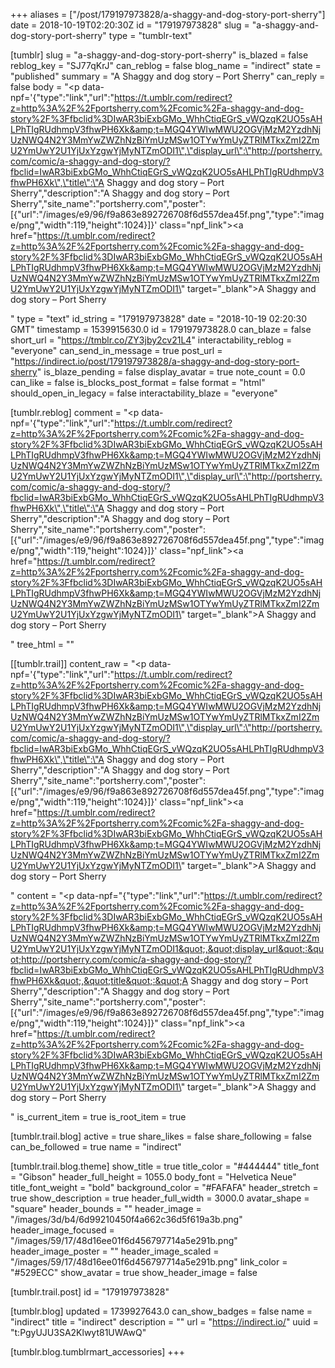 +++
aliases = ["/post/179197973828/a-shaggy-and-dog-story-port-sherry"]
date = 2018-10-19T02:20:30Z
id = "179197973828"
slug = "a-shaggy-and-dog-story-port-sherry"
type = "tumblr-text"

[tumblr]
slug = "a-shaggy-and-dog-story-port-sherry"
is_blazed = false
reblog_key = "SJ77qKrJ"
can_reblog = false
blog_name = "indirect"
state = "published"
summary = "A Shaggy and dog story – Port Sherry"
can_reply = false
body = "<p data-npf='{\"type\":\"link\",\"url\":\"https://t.umblr.com/redirect?z=http%3A%2F%2Fportsherry.com%2Fcomic%2Fa-shaggy-and-dog-story%2F%3Ffbclid%3DIwAR3biExbGMo_WhhCtiqEGrS_vWQzqK2UO5sAHLPhTIgRUdhmpV3fhwPH6Xk&amp;t=MGQ4YWIwMWU2OGVjMzM2YzdhNjUzNWQ4N2Y3MmYwZWZhNzBiYmUzMSw1OTYwYmUyZTRlMTkxZmI2ZmU2YmUwY2U1YjUxYzgwYjMyNTZmODI1\",\"display_url\":\"http://portsherry.com/comic/a-shaggy-and-dog-story/?fbclid=IwAR3biExbGMo_WhhCtiqEGrS_vWQzqK2UO5sAHLPhTIgRUdhmpV3fhwPH6Xk\",\"title\":\"A Shaggy and dog story – Port Sherry\",\"description\":\"A Shaggy and dog story – Port Sherry\",\"site_name\":\"portsherry.com\",\"poster\":[{\"url\":\"/images/e9/96/f9a863e892726708f6d557dea45f.png\",\"type\":\"image/png\",\"width\":119,\"height\":1024}]}' class=\"npf_link\"><a href=\"https://t.umblr.com/redirect?z=http%3A%2F%2Fportsherry.com%2Fcomic%2Fa-shaggy-and-dog-story%2F%3Ffbclid%3DIwAR3biExbGMo_WhhCtiqEGrS_vWQzqK2UO5sAHLPhTIgRUdhmpV3fhwPH6Xk&amp;t=MGQ4YWIwMWU2OGVjMzM2YzdhNjUzNWQ4N2Y3MmYwZWZhNzBiYmUzMSw1OTYwYmUyZTRlMTkxZmI2ZmU2YmUwY2U1YjUxYzgwYjMyNTZmODI1\" target=\"_blank\">A Shaggy and dog story – Port Sherry</a></p>"
type = "text"
id_string = "179197973828"
date = "2018-10-19 02:20:30 GMT"
timestamp = 1539915630.0
id = 179197973828.0
can_blaze = false
short_url = "https://tmblr.co/ZY3jby2cv21L4"
interactability_reblog = "everyone"
can_send_in_message = true
post_url = "https://indirect.io/post/179197973828/a-shaggy-and-dog-story-port-sherry"
is_blaze_pending = false
display_avatar = true
note_count = 0.0
can_like = false
is_blocks_post_format = false
format = "html"
should_open_in_legacy = false
interactability_blaze = "everyone"

[tumblr.reblog]
comment = "<p data-npf='{\"type\":\"link\",\"url\":\"https://t.umblr.com/redirect?z=http%3A%2F%2Fportsherry.com%2Fcomic%2Fa-shaggy-and-dog-story%2F%3Ffbclid%3DIwAR3biExbGMo_WhhCtiqEGrS_vWQzqK2UO5sAHLPhTIgRUdhmpV3fhwPH6Xk&amp;t=MGQ4YWIwMWU2OGVjMzM2YzdhNjUzNWQ4N2Y3MmYwZWZhNzBiYmUzMSw1OTYwYmUyZTRlMTkxZmI2ZmU2YmUwY2U1YjUxYzgwYjMyNTZmODI1\",\"display_url\":\"http://portsherry.com/comic/a-shaggy-and-dog-story/?fbclid=IwAR3biExbGMo_WhhCtiqEGrS_vWQzqK2UO5sAHLPhTIgRUdhmpV3fhwPH6Xk\",\"title\":\"A Shaggy and dog story – Port Sherry\",\"description\":\"A Shaggy and dog story – Port Sherry\",\"site_name\":\"portsherry.com\",\"poster\":[{\"url\":\"/images/e9/96/f9a863e892726708f6d557dea45f.png\",\"type\":\"image/png\",\"width\":119,\"height\":1024}]}' class=\"npf_link\"><a href=\"https://t.umblr.com/redirect?z=http%3A%2F%2Fportsherry.com%2Fcomic%2Fa-shaggy-and-dog-story%2F%3Ffbclid%3DIwAR3biExbGMo_WhhCtiqEGrS_vWQzqK2UO5sAHLPhTIgRUdhmpV3fhwPH6Xk&amp;t=MGQ4YWIwMWU2OGVjMzM2YzdhNjUzNWQ4N2Y3MmYwZWZhNzBiYmUzMSw1OTYwYmUyZTRlMTkxZmI2ZmU2YmUwY2U1YjUxYzgwYjMyNTZmODI1\" target=\"_blank\">A Shaggy and dog story – Port Sherry</a></p>"
tree_html = ""

[[tumblr.trail]]
content_raw = "<p data-npf='{\"type\":\"link\",\"url\":\"https://t.umblr.com/redirect?z=http%3A%2F%2Fportsherry.com%2Fcomic%2Fa-shaggy-and-dog-story%2F%3Ffbclid%3DIwAR3biExbGMo_WhhCtiqEGrS_vWQzqK2UO5sAHLPhTIgRUdhmpV3fhwPH6Xk&amp;t=MGQ4YWIwMWU2OGVjMzM2YzdhNjUzNWQ4N2Y3MmYwZWZhNzBiYmUzMSw1OTYwYmUyZTRlMTkxZmI2ZmU2YmUwY2U1YjUxYzgwYjMyNTZmODI1\",\"display_url\":\"http://portsherry.com/comic/a-shaggy-and-dog-story/?fbclid=IwAR3biExbGMo_WhhCtiqEGrS_vWQzqK2UO5sAHLPhTIgRUdhmpV3fhwPH6Xk\",\"title\":\"A Shaggy and dog story – Port Sherry\",\"description\":\"A Shaggy and dog story – Port Sherry\",\"site_name\":\"portsherry.com\",\"poster\":[{\"url\":\"/images/e9/96/f9a863e892726708f6d557dea45f.png\",\"type\":\"image/png\",\"width\":119,\"height\":1024}]}' class=\"npf_link\"><a href=\"https://t.umblr.com/redirect?z=http%3A%2F%2Fportsherry.com%2Fcomic%2Fa-shaggy-and-dog-story%2F%3Ffbclid%3DIwAR3biExbGMo_WhhCtiqEGrS_vWQzqK2UO5sAHLPhTIgRUdhmpV3fhwPH6Xk&amp;t=MGQ4YWIwMWU2OGVjMzM2YzdhNjUzNWQ4N2Y3MmYwZWZhNzBiYmUzMSw1OTYwYmUyZTRlMTkxZmI2ZmU2YmUwY2U1YjUxYzgwYjMyNTZmODI1\" target=\"_blank\">A Shaggy and dog story – Port Sherry</a></p>"
content = "<p data-npf=\"{&quot;type&quot;:&quot;link&quot;,&quot;url&quot;:&quot;https://t.umblr.com/redirect?z=http%3A%2F%2Fportsherry.com%2Fcomic%2Fa-shaggy-and-dog-story%2F%3Ffbclid%3DIwAR3biExbGMo_WhhCtiqEGrS_vWQzqK2UO5sAHLPhTIgRUdhmpV3fhwPH6Xk&amp;t=MGQ4YWIwMWU2OGVjMzM2YzdhNjUzNWQ4N2Y3MmYwZWZhNzBiYmUzMSw1OTYwYmUyZTRlMTkxZmI2ZmU2YmUwY2U1YjUxYzgwYjMyNTZmODI1&quot;,&quot;display_url&quot;:&quot;http://portsherry.com/comic/a-shaggy-and-dog-story/?fbclid=IwAR3biExbGMo_WhhCtiqEGrS_vWQzqK2UO5sAHLPhTIgRUdhmpV3fhwPH6Xk&quot;,&quot;title&quot;:&quot;A Shaggy and dog story &ndash; Port Sherry&quot;,&quot;description&quot;:&quot;A Shaggy and dog story &ndash; Port Sherry&quot;,&quot;site_name&quot;:&quot;portsherry.com&quot;,&quot;poster&quot;:[{&quot;url&quot;:&quot;/images/e9/96/f9a863e892726708f6d557dea45f.png&quot;,&quot;type&quot;:&quot;image/png&quot;,&quot;width&quot;:119,&quot;height&quot;:1024}]}\" class=\"npf_link\"><a href=\"https://t.umblr.com/redirect?z=http%3A%2F%2Fportsherry.com%2Fcomic%2Fa-shaggy-and-dog-story%2F%3Ffbclid%3DIwAR3biExbGMo_WhhCtiqEGrS_vWQzqK2UO5sAHLPhTIgRUdhmpV3fhwPH6Xk&amp;t=MGQ4YWIwMWU2OGVjMzM2YzdhNjUzNWQ4N2Y3MmYwZWZhNzBiYmUzMSw1OTYwYmUyZTRlMTkxZmI2ZmU2YmUwY2U1YjUxYzgwYjMyNTZmODI1\" target=\"_blank\">A Shaggy and dog story &ndash; Port Sherry</a></p>"
is_current_item = true
is_root_item = true

[tumblr.trail.blog]
active = true
share_likes = false
share_following = false
can_be_followed = true
name = "indirect"

[tumblr.trail.blog.theme]
show_title = true
title_color = "#444444"
title_font = "Gibson"
header_full_height = 1055.0
body_font = "Helvetica Neue"
title_font_weight = "bold"
background_color = "#FAFAFA"
header_stretch = true
show_description = true
header_full_width = 3000.0
avatar_shape = "square"
header_bounds = ""
header_image = "/images/3d/b4/6d99210450f4a662c36d5f619a3b.png"
header_image_focused = "/images/59/17/48d16ee01f6d456797714a5e291b.png"
header_image_poster = ""
header_image_scaled = "/images/59/17/48d16ee01f6d456797714a5e291b.png"
link_color = "#529ECC"
show_avatar = true
show_header_image = false

[tumblr.trail.post]
id = "179197973828"

[tumblr.blog]
updated = 1739927643.0
can_show_badges = false
name = "indirect"
title = "indirect"
description = ""
url = "https://indirect.io/"
uuid = "t:PgyUJU3SA2Klwyt81UWAwQ"

[tumblr.blog.tumblrmart_accessories]
+++
